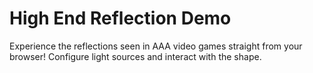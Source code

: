 # High End Reflection Demo

Experience the reflections seen in AAA video games straight from your browser! Configure light sources and interact with the shape.
